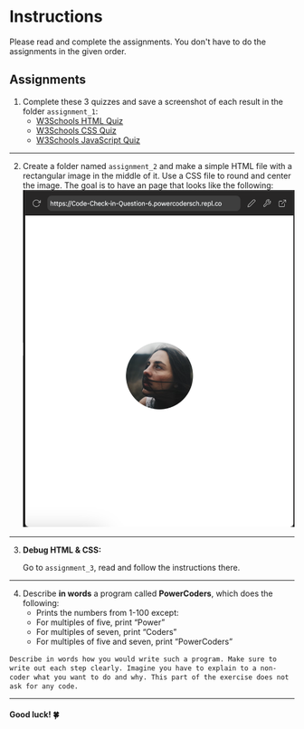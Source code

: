 # Instructions  

Please read and complete the assignments. You don't have to do the assignments in the given order. 

  ## Assignments
  1. Complete these 3 quizzes and save a screenshot of each result in the folder `assignment_1`:
     *  [W3Schools HTML Quiz](https://www.w3schools.com/html/html_quiz.asp)
     *  [W3Schools CSS Quiz](https://www.w3schools.com/css/css_quiz.asp)
     *  [W3Schools JavaScript Quiz](https://www.w3schools.com/js/js_quiz.asp)
  -----
  2. Create a folder named `assignment_2` and make a simple HTML file with a rectangular image in the middle of it. Use a CSS file to round and center the image. The goal is to have an page that looks like the
following: ![Image of Result exercise 2](assets/exercise2.png "result of assignment 2")
  -----
  3. **Debug HTML & CSS:**

     Go to `assignment_3`, read and follow the instructions there.
  -----
  4. Describe **in words** a program called **PowerCoders**, which does the following:
     *  Prints the numbers from 1-100 except:
     *  For multiples of five, print “Power”
     *  For multiples of seven, print “Coders”
     *  For multiples of five and seven, print “PowerCoders”
    
    Describe in words how you would write such a program. Make sure to write out each step clearly. Imagine you have to explain to a non-coder what you want to do and why. This part of the exercise does not ask for any code.
  -----
#### Good luck! 🍀

 
  